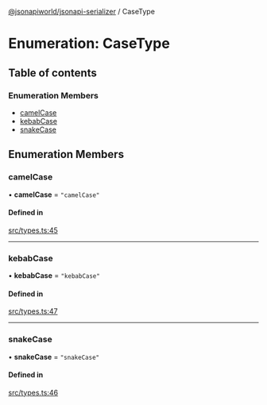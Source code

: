 [@jsonapiworld/jsonapi-serializer](../README.md) / CaseType

# Enumeration: CaseType

## Table of contents

### Enumeration Members

- [camelCase](CaseType.md#camelcase)
- [kebabCase](CaseType.md#kebabcase)
- [snakeCase](CaseType.md#snakecase)

## Enumeration Members

### camelCase

• **camelCase** = ``"camelCase"``

#### Defined in

[src/types.ts:45](https://github.com/jsonapiworld/jsonapi-serializer/blob/23c793d/src/types.ts#L45)

___

### kebabCase

• **kebabCase** = ``"kebabCase"``

#### Defined in

[src/types.ts:47](https://github.com/jsonapiworld/jsonapi-serializer/blob/23c793d/src/types.ts#L47)

___

### snakeCase

• **snakeCase** = ``"snakeCase"``

#### Defined in

[src/types.ts:46](https://github.com/jsonapiworld/jsonapi-serializer/blob/23c793d/src/types.ts#L46)
